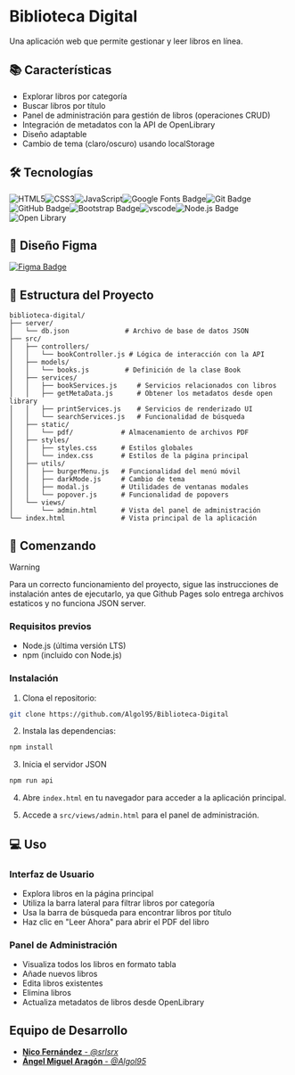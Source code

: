 # Biblioteca Digital

Una aplicación web que permite gestionar y leer libros en línea.

## 📚 Características

- Explorar libros por categoría
- Buscar libros por título
- Panel de administración para gestión de libros (operaciones CRUD)
- Integración de metadatos con la API de OpenLibrary
- Diseño adaptable
- Cambio de tema (claro/oscuro) usando localStorage

## 🛠️ Tecnologías

![HTML5](https://img.shields.io/badge/HTML5-E34F26?style=for-the-badge&logo=html5&logoColor=white)![CSS3](https://img.shields.io/badge/CSS3-1572B6?style=for-the-badge&logo=css3&logoColor=white)![JavaScript](https://img.shields.io/badge/JavaScript-F7DF1E?style=for-the-badge&logo=javascript&logoColor=black)![Google Fonts Badge](https://img.shields.io/badge/Google%20Fonts-4285F4?logo=googlefonts&logoColor=fff&style=for-the-badge)![Git Badge](https://img.shields.io/badge/Git-F05032?logo=git&logoColor=fff&style=for-the-badge)![GitHub Badge](https://img.shields.io/badge/GitHub-181717?logo=github&logoColor=fff&style=for-the-badge)![Bootstrap Badge](https://img.shields.io/badge/Bootstrap-7952B3?logo=bootstrap&logoColor=fff&style=for-the-badge)![vscode](https://img.shields.io/badge/vs%20code-0040a6?&logoColor=fff&style=for-the-badge&colorA=0040a6)![Node.js Badge](https://img.shields.io/badge/Node.js-5FA04E?logo=nodedotjs&logoColor=fff&style=for-the-badge)![Open Library](https://img.shields.io/badge/Open%20Library-e1dcc5?&logoColor=fff&style=for-the-badge&colorA=87f6ff)

## 🎨 Diseño Figma

[![Figma Badge](https://img.shields.io/badge/Figma-F24E1E?logo=figma&logoColor=fff&style=for-the-badge)](https://www.figma.com/proto/OKQ1DAllYB1Az4dns2CHrc/MyLibrary?node-id=2-3&p=f&t=xodwXS5V0VafB8LB-1&scaling=min-zoom&content-scaling=fixed&page-id=0%3A1)

## 📁 Estructura del Proyecto
```
biblioteca-digital/
├── server/
│   └── db.json              # Archivo de base de datos JSON
├── src/
│   ├── controllers/
│   │   └── bookController.js # Lógica de interacción con la API
│   ├── models/
│   │   └── books.js         # Definición de la clase Book
│   ├── services/
│   │   ├── bookServices.js     # Servicios relacionados con libros
│   │   ├── getMetaData.js      # Obtener los metadatos desde open library
│   │   ├── printServices.js    # Servicios de renderizado UI
│   │   └── searchServices.js   # Funcionalidad de búsqueda
│   ├── static/
│   │   └── pdf/            # Almacenamiento de archivos PDF
│   ├── styles/
│   │   ├── styles.css      # Estilos globales
│   │   └── index.css       # Estilos de la página principal
│   ├── utils/
│   │   ├── burgerMenu.js   # Funcionalidad del menú móvil
│   │   ├── darkMode.js     # Cambio de tema
│   │   ├── modal.js        # Utilidades de ventanas modales
│   │   └── popover.js      # Funcionalidad de popovers
│   └── views/
│       └── admin.html      # Vista del panel de administración
└── index.html              # Vista principal de la aplicación
```

## 🚀 Comenzando

> [!WARNING]
> Para un correcto funcionamiento del proyecto, sigue las instrucciones de instalación antes de ejecutarlo, ya que Github Pages solo entrega archivos estaticos y no funciona JSON server.

### Requisitos previos

- Node.js (última versión LTS)
- npm (incluido con Node.js)

### Instalación

1. Clona el repositorio:
```bash
git clone https://github.com/Algol95/Biblioteca-Digital
```

2. Instala las dependencias:
```bash
npm install
```

3. Inicia el servidor JSON
```bash
npm run api
```

4. Abre `index.html` en tu navegador para acceder a la aplicación principal.

5. Accede a `src/views/admin.html` para el panel de administración.

## 💻 Uso
### Interfaz de Usuario
- Explora libros en la página principal
- Utiliza la barra lateral para filtrar libros por categoría
- Usa la barra de búsqueda para encontrar libros por título
- Haz clic en "Leer Ahora" para abrir el PDF del libro

### Panel de Administración
- Visualiza todos los libros en formato tabla
- Añade nuevos libros
- Edita libros existentes
- Elimina libros
- Actualiza metadatos de libros desde OpenLibrary

## Equipo de Desarrollo

- [**Nico Fernández** - *@srlsrx*](https://github.com/srlsrx)
- [**Ángel Miguel Aragón** - *@Algol95*](https://github.com/Algol95)